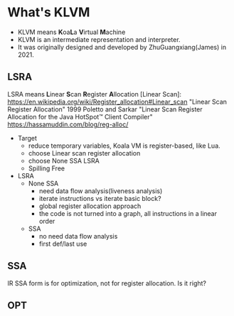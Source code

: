 # What's KLVM

* KLVM means **K**oa**L**a **V**irtual **M**achine
* KLVM is an intermediate representation and interpreter.
* It was originally designed and developed by ZhuGuangxiang(James) in 2021.

## LSRA

LSRA means **L**inear **S**can **R**egister **A**llocation
[Linear Scan]: https://en.wikipedia.org/wiki/Register_allocation#Linear_scan
"Linear Scan Register Allocation" 1999 Poletto and Sarkar
"Linear Scan Register Allocation for the Java HotSpot™ Client Compiler"
https://hassamuddin.com/blog/reg-alloc/

* Target
  * reduce temporary variables, Koala VM is register-based, like Lua.
  * choose Linear scan register allocation
  * choose None SSA LSRA
  * Spilling Free
* LSRA
  * None SSA
    * need data flow analysis(liveness analysis)
    * iterate instructions vs iterate basic block?
    * global register allocation approach
    * the code is not turned into a graph, all instructions in a linear order
  * SSA
    * no need data flow analysis
    * first def/last use

## SSA

IR SSA form is for optimization, not for register allocation. Is it right?

## OPT
